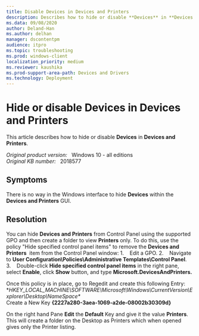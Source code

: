 ```yaml
---
title: Disable Devices in Devices and Printers
description: Describes how to hide or disable **Devices** in **Devices and Printers**.
ms.data: 09/08/2020
author: Deland-Han
ms.author: delhan
manager: dscontentpm
audience: itpro
ms.topic: troubleshooting
ms.prod: windows-client
localization_priority: medium
ms.reviewer: kaushika
ms.prod-support-area-path: Devices and Drivers
ms.technology: Deployment
---
```

# Hide or disable Devices in Devices and Printers

This article describes how to hide or disable **Devices** in **Devices and Printers**.

_Original product version:_ &nbsp; Windows 10 - all editions  
_Original KB number:_ &nbsp; 2018577

## Symptoms

There is no way in the Windows interface to hide **Devices** within the **Devices and Printers** GUI.

## Resolution

You can hide **Devices and Printers** from Control Panel using the supported GPO and then create a folder to view **Printers** only.
To do this, use the policy "Hide specified control panel items" to remove the **Devices and Printers**  item from the Control Panel window:
1.    Edit a GPO.
2.    Navigate to **User Configuration\Policies\Administrative Templates\Control Panel**.
3.    Double-click **Hide specified control panel items** in the right pane, select **Enable**, click **Show** button, and type **Microsoft.DevicesAndPrinters.**  

Once this policy is in place, go to Regedit and create this following Entry:
 **HKEY_LOCAL_MACHINE\SOFTWARE\Microsoft\Windows\CurrentVersion\Explorer\Desktop\NameSpace\**  
Create a New Key **{2227a280-3aea-1069-a2de-08002b30309d}**  

On the right hand Pane **Edit** the **Default** Key and give it the value **Printers**.
This will create a folder on the Desktop as Printers which when opened gives only the Printer listing.
